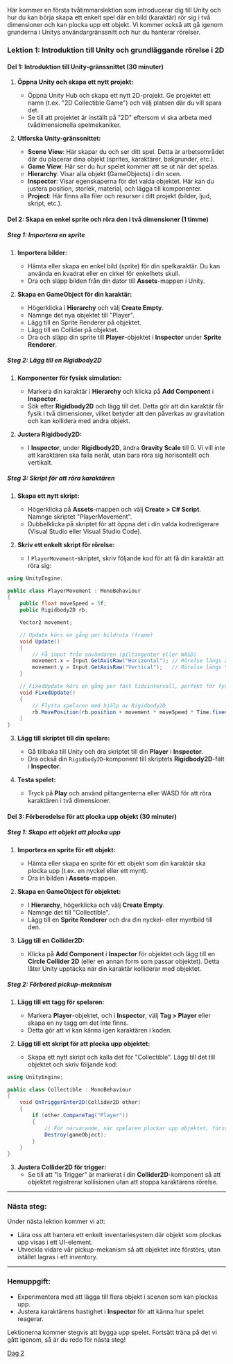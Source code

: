 Här kommer en första tvåtimmarslektion som introducerar dig till Unity och hur du kan börja skapa ett enkelt spel där en bild (karaktär) rör sig i två dimensioner och kan plocka upp ett objekt. Vi kommer också att gå igenom grunderna i Unitys användargränssnitt och hur du hanterar rörelser.

### Lektion 1: Introduktion till Unity och grundläggande rörelse i 2D

#### **Del 1: Introduktion till Unity-gränssnittet (30 minuter)**

1. **Öppna Unity och skapa ett nytt projekt:**
   - Öppna Unity Hub och skapa ett nytt 2D-projekt. Ge projektet ett namn (t.ex. "2D Collectible Game") och välj platsen där du vill spara det.
   - Se till att projektet är inställt på "2D" eftersom vi ska arbeta med tvådimensionella spelmekaniker.

2. **Utforska Unity-gränssnittet:**
   - **Scene View**: Här skapar du och ser ditt spel. Detta är arbetsområdet där du placerar dina objekt (sprites, karaktärer, bakgrunder, etc.).
   - **Game View**: Här ser du hur spelet kommer att se ut när det spelas.
   - **Hierarchy**: Visar alla objekt (GameObjects) i din scen.
   - **Inspector**: Visar egenskaperna för det valda objektet. Här kan du justera position, storlek, material, och lägga till komponenter.
   - **Project**: Här finns alla filer och resurser i ditt projekt (bilder, ljud, skript, etc.).

#### **Del 2: Skapa en enkel sprite och röra den i två dimensioner (1 timme)**

##### **Steg 1: Importera en sprite**
1. **Importera bilder:**
   - Hämta eller skapa en enkel bild (sprite) för din spelkaraktär. Du kan använda en kvadrat eller en cirkel för enkelhets skull.
   - Dra och släpp bilden från din dator till **Assets**-mappen i Unity.

2. **Skapa en GameObject för din karaktär:**
   - Högerklicka i **Hierarchy** och välj **Create Empty**.
   - Namnge det nya objektet till "Player".
   - Lägg till en Sprite Renderer på objektet.
   - Lägg till en Collider på objektet.
   - Dra och släpp din sprite till **Player**-objektet i **Inspector** under **Sprite Renderer**.

##### **Steg 2: Lägg till en Rigidbody2D**
1. **Komponenter för fysisk simulation:**
   - Markera din karaktär i **Hierarchy** och klicka på **Add Component** i **Inspector**.
   - Sök efter **Rigidbody2D** och lägg till det. Detta gör att din karaktär får fysik i två dimensioner, vilket betyder att den påverkas av gravitation och kan kollidera med andra objekt.

2. **Justera Rigidbody2D:**
   - I **Inspector**, under **Rigidbody2D**, ändra **Gravity Scale** till 0. Vi vill inte att karaktären ska falla neråt, utan bara röra sig horisontellt och vertikalt.

##### **Steg 3: Skript för att röra karaktären**
1. **Skapa ett nytt skript:**
   - Högerklicka på **Assets**-mappen och välj **Create > C# Script**. Namnge skriptet "PlayerMovement".
   - Dubbelklicka på skriptet för att öppna det i din valda kodredigerare (Visual Studio eller Visual Studio Code).

2. **Skriv ett enkelt skript för rörelse:**
   - I `PlayerMovement`-skriptet, skriv följande kod för att få din karaktär att röra sig:

```csharp
using UnityEngine;

public class PlayerMovement : MonoBehaviour
{
    public float moveSpeed = 5f;
    public Rigidbody2D rb;

    Vector2 movement;

    // Update körs en gång per bildruta (frame)
    void Update()
    {
        // Få input från användaren (piltangenter eller WASD)
        movement.x = Input.GetAxisRaw("Horizontal"); // Rörelse längs X-axeln
        movement.y = Input.GetAxisRaw("Vertical");   // Rörelse längs Y-axeln
    }

    // FixedUpdate körs en gång per fast tidsintervall, perfekt för fysik
    void FixedUpdate()
    {
        // Flytta spelaren med hjälp av Rigidbody2D
        rb.MovePosition(rb.position + movement * moveSpeed * Time.fixedDeltaTime);
    }
}
```

3. **Lägg till skriptet till din spelare:**
   - Gå tillbaka till Unity och dra skriptet till din **Player** i **Inspector**.
   - Dra också din `Rigidbody2D`-komponent till skriptets **Rigidbody2D**-fält i **Inspector**.

4. **Testa spelet:**
   - Tryck på **Play** och använd piltangenterna eller WASD för att röra karaktären i två dimensioner.

#### **Del 3: Förberedelse för att plocka upp objekt (30 minuter)**

##### **Steg 1: Skapa ett objekt att plocka upp**
1. **Importera en sprite för ett objekt:**
   - Hämta eller skapa en sprite för ett objekt som din karaktär ska plocka upp (t.ex. en nyckel eller ett mynt).
   - Dra in bilden i **Assets**-mappen.

2. **Skapa en GameObject för objektet:**
   - I **Hierarchy**, högerklicka och välj **Create Empty**.
   - Namnge det till "Collectible".
   - Lägg till en **Sprite Renderer** och dra din nyckel- eller myntbild till den.

3. **Lägg till en Collider2D:**
   - Klicka på **Add Component** i **Inspector** för objektet och lägg till en **Circle Collider 2D** (eller en annan form som passar objektet). Detta låter Unity upptäcka när din karaktär kolliderar med objektet.

##### **Steg 2: Förbered pickup-mekanism**
1. **Lägg till ett tagg för spelaren:**
   - Markera **Player**-objektet, och i **Inspector**, välj **Tag > Player** eller skapa en ny tagg om det inte finns.
   - Detta gör att vi kan känna igen karaktären i koden.

2. **Lägg till ett skript för att plocka upp objektet:**
   - Skapa ett nytt skript och kalla det för "Collectible". Lägg till det till objektet och skriv följande kod:

```csharp
using UnityEngine;

public class Collectible : MonoBehaviour
{
    void OnTriggerEnter2D(Collider2D other)
    {
        if (other.CompareTag("Player"))
        {
            // För närvarande, när spelaren plockar upp objektet, förstör vi det
            Destroy(gameObject);
        }
    }
}
```

3. **Justera Collider2D för trigger:**
   - Se till att "Is Trigger" är markerat i din **Collider2D**-komponent så att objektet registrerar kollisionen utan att stoppa karaktärens rörelse.

---

### Nästa steg:
Under nästa lektion kommer vi att:
- Lära oss att hantera ett enkelt inventariesystem där objekt som plockas upp visas i ett UI-element.
- Utveckla vidare vår pickup-mekanism så att objektet inte förstörs, utan istället lagras i ett inventory.

---

### Hemuppgift:
- Experimentera med att lägga till flera objekt i scenen som kan plockas upp.
- Justera karaktärens hastighet i **Inspector** för att känna hur spelet reagerar.

Lektionerna kommer stegvis att bygga upp spelet. Fortsätt träna på det vi gått igenom, så är du redo för nästa steg!

[Dag 2](unity2.md)
